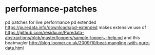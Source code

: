 # performance-patches
pd patches for live performance
pd extended https://puredata.info/downloads/pd-extended
makes extensive use of https://github.com/residuum/Puredata-abstractions/blob/master/loopers/sample-looper~-help.pd
and this beatmagler http://blog.loomer.co.uk/2009/10/beat-mangling-with-pure-data.html

